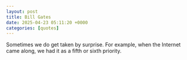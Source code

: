 ```yaml
---
layout: post
title: Bill Gates
date: 2025-04-23 05:11:20 +0000
categories: [quotes]
---
```


Sometimes we do get taken by surprise. For example, when the Internet came along, we had it as a fifth or sixth priority.  

